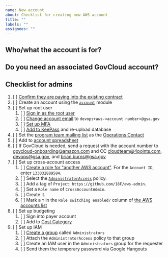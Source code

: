 ```yaml
---
name: New account
about: Checklist for creating new AWS account
title: ""
labels: ""
assignees: ""
---
```


## Who/what the account is for?

<!-- response here -->

## Do you need an associated GovCloud account?

<!-- response here -->

## Checklist for admins

1. [ ] [Confirm they are paying into the existing contract](https://docs.google.com/spreadsheets/d/1DedSCiU9AsCAAVvAFZT0_Ii7AFIKlI-JNifzlpHNbDg/edit#gid=1269506691)
1. [ ] Create an account using the [`account`](https://github.com/18F/aws-admin/tree/master/terraform/account) module
1. [ ] Set up root user
   1. [ ] [Sign in as the root user](https://docs.aws.amazon.com/organizations/latest/userguide/orgs_manage_accounts_access.html#orgs_manage_accounts_access-as-root)
   1. [ ] [Change account email](https://console.aws.amazon.com/billing/home#/account) to `devops+aws-<account number>@gsa.gov`
   1. [ ] [Set up MFA](https://console.aws.amazon.com/iam/home?#/security_credentials)
   1. [ ] [Add to KeePass](https://drive.google.com/drive/folders/1iQnvC8o_MU_DR5u7TYtC9pEKZXtBq03f?usp=sharing) and re-upload database
1. [ ] Set the [program team mailing list](https://docs.google.com/spreadsheets/d/12pfcEIEXaJTjIKex-3wnI89erIvgKf9B_XpGkDl6qsM/edit#gid=1235102795) as the [Operations Contact](https://console.aws.amazon.com/billing/home?#/account)
1. [ ] Add to [account spreadsheet](https://docs.google.com/spreadsheets/d/1DedSCiU9AsCAAVvAFZT0_Ii7AFIKlI-JNifzlpHNbDg/edit#gid=0)
1. [ ] If GovCloud is needed, send a request with the account number to govcloud-onboarding@amazon.com and CC cloudteam@4points.com, devops@gsa.gov, and brian.burns@gsa.gov
1. [ ] Set up cross-account access
   1. [ ] [Create a role for "another AWS account"](https://console.aws.amazon.com/iam/home#/roles$new?step=type&roleType=crossAccount). For the `Account ID`, enter `133032889584`.
   1. [ ] Select the [`AdministratorAccess`](https://docs.aws.amazon.com/IAM/latest/UserGuide/access_policies_job-functions.html#jf_administrator) policy.
   1. [ ] Add a tag of `Project`: `https://github.com/18F/aws-admin`.
   1. [ ] Set a `Role name` of `CrossAccountAdmin`.
   1. [ ] Create it.
   1. [ ] Mark a `Y` in the `Role switching enabled?` column of [the AWS accounts list](https://docs.google.com/spreadsheets/d/1DedSCiU9AsCAAVvAFZT0_Ii7AFIKlI-JNifzlpHNbDg/edit#gid=0)
1. [ ] Set up budgeting
   1. [ ] Sign into payer account
   1. [ ] Add to [Cost Category](https://console.aws.amazon.com/billing/home#/costcategories)
1. [ ] Set up IAM
   1. [ ] [Create a group](https://console.aws.amazon.com/iam/home#/groups) called `Administrators`
   1. [ ] Attach the `AdministratorAccess` policy to that group
   1. [ ] Create an IAM user in the `Administrators` group for the requester
   1. [ ] Send them the temporary password via Google Hangouts
